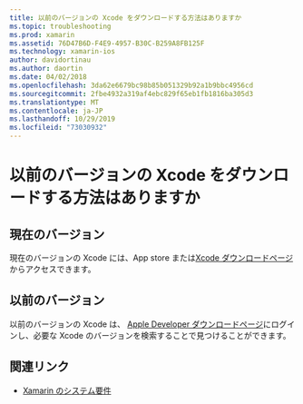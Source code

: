 ```yaml
---
title: 以前のバージョンの Xcode をダウンロードする方法はありますか
ms.topic: troubleshooting
ms.prod: xamarin
ms.assetid: 76D47B6D-F4E9-4957-B30C-B259A8FB125F
ms.technology: xamarin-ios
author: davidortinau
ms.author: daortin
ms.date: 04/02/2018
ms.openlocfilehash: 3da62e6679bc98b85b051329b92a1b9bbc4956cd
ms.sourcegitcommit: 2fbe4932a319af4ebc829f65eb1fb1816ba305d3
ms.translationtype: MT
ms.contentlocale: ja-JP
ms.lasthandoff: 10/29/2019
ms.locfileid: "73030932"
---
```

# <a name="how-can-i-download-a-previous-version-of-xcode"></a>以前のバージョンの Xcode をダウンロードする方法はありますか

## <a name="current-version"></a>現在のバージョン

現在のバージョンの Xcode には、App store または[Xcode ダウンロードページ](https://developer.apple.com/xcode/downloads/)からアクセスできます。

## <a name="older-versions"></a>以前のバージョン

以前のバージョンの Xcode は、 [Apple Developer ダウンロードページ](https://developer.apple.com/downloads/more/)にログインし、必要な Xcode のバージョンを検索することで見つけることができます。

## <a name="related-links"></a>関連リンク

- [Xamarin のシステム要件](~/cross-platform/get-started/requirements.md)
